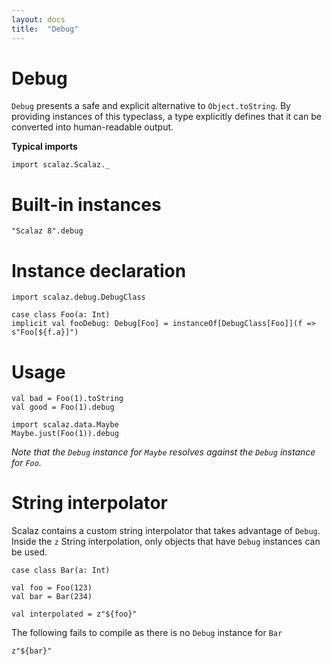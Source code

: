 ```yaml
---
layout: docs
title:  "Debug"
---
```


# Debug

`Debug` presents a safe and explicit alternative to `Object.toString`.
By providing instances of this typeclass, a type explicitly defines that it can be converted into human-readable output.

**Typical imports**

```tut:silent
import scalaz.Scalaz._
```

# Built-in instances

```tut
"Scalaz 8".debug
```

# Instance declaration

```tut
import scalaz.debug.DebugClass

case class Foo(a: Int)
implicit val fooDebug: Debug[Foo] = instanceOf[DebugClass[Foo]](f => s"Foo[${f.a}]")
```

# Usage

```tut
val bad = Foo(1).toString
val good = Foo(1).debug

import scalaz.data.Maybe
Maybe.just(Foo(1)).debug
```

*Note that the `Debug` instance for `Maybe` resolves against the `Debug` instance for `Foo`.*

# String interpolator

Scalaz contains a custom string interpolator that takes advantage of `Debug`.
Inside the `z` String interpolation, only objects that have `Debug` instances can be used.

```tut
case class Bar(a: Int)

val foo = Foo(123)
val bar = Bar(234)

val interpolated = z"${foo}"
```

The following fails to compile as there is no `Debug` instance for `Bar`

```tut:fail
z"${bar}"
```
